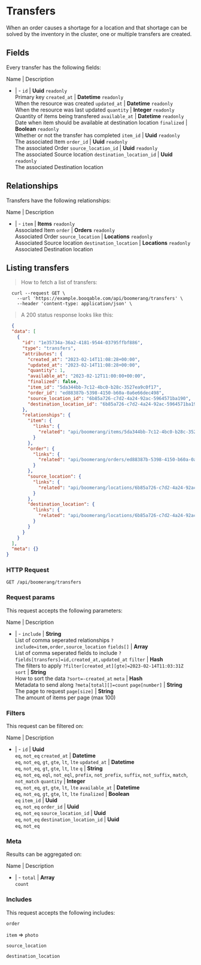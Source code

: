 # Transfers

When an order causes a shortage for a location and that shortage can be solved by the inventory in the cluster, one or multiple transfers are created.

## Fields
Every transfer has the following fields:

Name | Description
- | -
`id` | **Uuid** `readonly`<br>Primary key
`created_at` | **Datetime** `readonly`<br>When the resource was created
`updated_at` | **Datetime** `readonly`<br>When the resource was last updated
`quantity` | **Integer** `readonly`<br>Quantity of items being transfered
`available_at` | **Datetime** `readonly`<br>Date when item should be available at destination location
`finalized` | **Boolean** `readonly`<br>Whether or not the transfer has completed
`item_id` | **Uuid** `readonly`<br>The associated Item
`order_id` | **Uuid** `readonly`<br>The associated Order
`source_location_id` | **Uuid** `readonly`<br>The associated Source location
`destination_location_id` | **Uuid** `readonly`<br>The associated Destination location


## Relationships
Transfers have the following relationships:

Name | Description
- | -
`item` | **Items** `readonly`<br>Associated Item
`order` | **Orders** `readonly`<br>Associated Order
`source_location` | **Locations** `readonly`<br>Associated Source location
`destination_location` | **Locations** `readonly`<br>Associated Destination location


## Listing transfers



> How to fetch a list of transfers:

```shell
  curl --request GET \
    --url 'https://example.booqable.com/api/boomerang/transfers' \
    --header 'content-type: application/json' \
```

> A 200 status response looks like this:

```json
  {
  "data": [
    {
      "id": "1e35734a-36a2-4181-9544-03795ffbf886",
      "type": "transfers",
      "attributes": {
        "created_at": "2023-02-14T11:08:28+00:00",
        "updated_at": "2023-02-14T11:08:28+00:00",
        "quantity": 1,
        "available_at": "2023-02-12T11:00:00+00:00",
        "finalized": false,
        "item_id": "5da344bb-7c12-4bc0-b28c-3527ea9c0f17",
        "order_id": "ed88387b-5398-4150-b60a-0a6e66dec498",
        "source_location_id": "6b85a726-c7d2-4a24-92ac-5964571ba190",
        "destination_location_id": "6b85a726-c7d2-4a24-92ac-5964571ba190"
      },
      "relationships": {
        "item": {
          "links": {
            "related": "api/boomerang/items/5da344bb-7c12-4bc0-b28c-3527ea9c0f17"
          }
        },
        "order": {
          "links": {
            "related": "api/boomerang/orders/ed88387b-5398-4150-b60a-0a6e66dec498"
          }
        },
        "source_location": {
          "links": {
            "related": "api/boomerang/locations/6b85a726-c7d2-4a24-92ac-5964571ba190"
          }
        },
        "destination_location": {
          "links": {
            "related": "api/boomerang/locations/6b85a726-c7d2-4a24-92ac-5964571ba190"
          }
        }
      }
    }
  ],
  "meta": {}
}
```

### HTTP Request

`GET /api/boomerang/transfers`

### Request params

This request accepts the following parameters:

Name | Description
- | -
`include` | **String** <br>List of comma seperated relationships `?include=item,order,source_location`
`fields[]` | **Array** <br>List of comma seperated fields to include `?fields[transfers]=id,created_at,updated_at`
`filter` | **Hash** <br>The filters to apply `?filter[created_at][gte]=2023-02-14T11:03:31Z`
`sort` | **String** <br>How to sort the data `?sort=-created_at`
`meta` | **Hash** <br>Metadata to send along `?meta[total][]=count`
`page[number]` | **String** <br>The page to request
`page[size]` | **String** <br>The amount of items per page (max 100)


### Filters

This request can be filtered on:

Name | Description
- | -
`id` | **Uuid** <br>`eq`, `not_eq`
`created_at` | **Datetime** <br>`eq`, `not_eq`, `gt`, `gte`, `lt`, `lte`
`updated_at` | **Datetime** <br>`eq`, `not_eq`, `gt`, `gte`, `lt`, `lte`
`q` | **String** <br>`eq`, `not_eq`, `eql`, `not_eql`, `prefix`, `not_prefix`, `suffix`, `not_suffix`, `match`, `not_match`
`quantity` | **Integer** <br>`eq`, `not_eq`, `gt`, `gte`, `lt`, `lte`
`available_at` | **Datetime** <br>`eq`, `not_eq`, `gt`, `gte`, `lt`, `lte`
`finalized` | **Boolean** <br>`eq`
`item_id` | **Uuid** <br>`eq`, `not_eq`
`order_id` | **Uuid** <br>`eq`, `not_eq`
`source_location_id` | **Uuid** <br>`eq`, `not_eq`
`destination_location_id` | **Uuid** <br>`eq`, `not_eq`


### Meta

Results can be aggregated on:

Name | Description
- | -
`total` | **Array** <br>`count`


### Includes

This request accepts the following includes:

`order`


`item` => 
`photo`




`source_location`


`destination_location`





